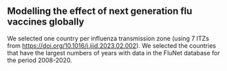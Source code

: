 ## Modelling the effect of next generation flu vaccines globally
We selected one country per influenza transmission zone (using 7 ITZs from https://doi.org/10.1016/j.ijid.2023.02.002). 
We selected the countries that have the largest numbers of years with data in the FluNet database for the period 2008-2020.
